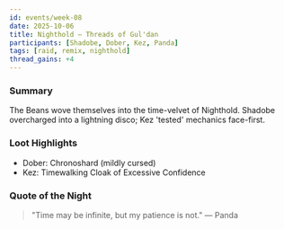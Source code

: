 ```yaml
---
id: events/week-08
date: 2025-10-06
title: Nighthold — Threads of Gul'dan
participants: [Shadobe, Dober, Kez, Panda]
tags: [raid, remix, nighthold]
thread_gains: +4
---
```

### Summary
The Beans wove themselves into the time-velvet of Nighthold. Shadobe overcharged into a lightning disco; Kez 'tested' mechanics face-first.

### Loot Highlights
- Dober: Chronoshard (mildly cursed)
- Kez: Timewalking Cloak of Excessive Confidence

### Quote of the Night
> "Time may be infinite, but my patience is not." — Panda
